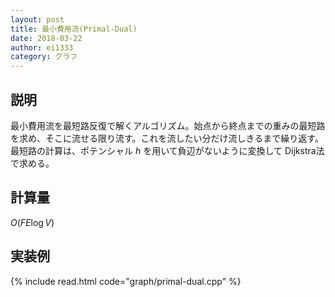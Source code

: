 ```yaml
---
layout: post
title: 最小費用流(Primal-Dual)
date: 2018-03-22
author: ei1333
category: グラフ
---
```


## 説明
最小費用流を最短路反復で解くアルゴリズム。始点から終点までの重みの最短路を求め、そこに流せる限り流す。これを流したい分だけ流しきるまで繰り返す。最短路の計算は、ポテンシャル $h$ を用いて負辺がないように変換して Dijkstra法 で求める。

## 計算量
$O(FE \log V)$

## 実装例

{% include read.html  code="graph/primal-dual.cpp" %}
